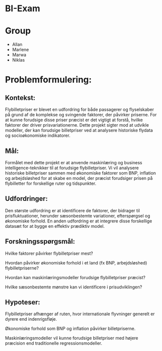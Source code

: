 # BI-Exam

# Group

- Allan
- Marlene
- Marwa
- Niklas

# Problemformulering:

## Kontekst:
Flybilletpriser er blevet en udfordring for både passagerer og flyselskaber på grund af de komplekse og svingende faktorer, der påvirker priserne. For at kunne forudsige disse priser præcist er det vigtigt at forstå, hvilke faktorer der driver prisvariationerne. Dette projekt sigter mod at udvikle modeller, der kan forudsige billetpriser ved at analysere historiske flydata og socioøkonomiske indikatorer.

## Mål:
Formålet med dette projekt er at anvende maskinlæring og business intelligence-teknikker til at forudsige flybilletpriser. Vi vil analysere historiske billetpriser sammen med økonomiske faktorer som BNP, inflation og arbejdsløshed for at skabe en model, der præcist forudsiger prisen på flybilletter for forskellige ruter og tidspunkter.

## Udfordringer:
Den største udfordring er at identificere de faktorer, der bidrager til prisfluktuationer, herunder sæsonbestemte variationer, efterspørgsel og økonomiske forhold. En anden udfordring er at integrere disse forskellige datasæt for at bygge en effektiv prædiktiv model.

## Forskningsspørgsmål:
Hvilke faktorer påvirker flybilletpriser mest?

Hvordan påvirker økonomiske forhold i et land (fx BNP, arbejdsløshed) flybilletpriserne?

Hvordan kan maskinlæringsmodeller forudsige flybilletpriser præcist?

Hvilke sæsonbestemte mønstre kan vi identificere i prisudviklingen?

## Hypoteser:
Flybilletpriser afhænger af ruten, hvor internationale flyvninger generelt er dyrere end indenrigsfløje.

Økonomiske forhold som BNP og inflation påvirker billetpriserne.

Maskinlæringsmodeller vil kunne forudsige billetpriser med højere præcision end traditionelle regressionsmodeller.
